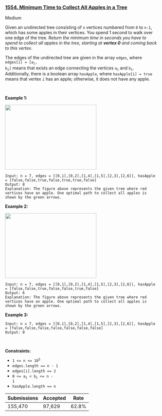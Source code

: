 ### [1554. Minimum Time to Collect All Apples in a Tree](https://leetcode.com/problems/minimum-time-to-collect-all-apples-in-a-tree/)

Medium

Given an undirected tree consisting of `` n `` vertices numbered from `` 0 `` to `` n-1 ``, which has some apples in their vertices. You spend 1 second to walk over one edge of the tree. _Return the minimum time in seconds you have to spend to collect all apples in the tree, starting at __vertex 0__ and coming back to this vertex._

The edges of the undirected tree are given in the array `` edges ``, where <code>edges[i] = [a<sub>i</sub>, b<sub>i</sub>]</code> means that exists an edge connecting the vertices <code>a<sub>i</sub></code> and <code>b<sub>i</sub></code>. Additionally, there is a boolean array `` hasApple ``, where `` hasApple[i] = true `` means that vertex `` i `` has an apple; otherwise, it does not have any apple.

 

<strong class="example">Example 1:</strong>

<img alt="" src="https://assets.leetcode.com/uploads/2020/04/23/min_time_collect_apple_1.png" style="width: 300px; height: 212px;"/>

```
Input: n = 7, edges = [[0,1],[0,2],[1,4],[1,5],[2,3],[2,6]], hasApple = [false,false,true,false,true,true,false]
Output: 8 
Explanation: The figure above represents the given tree where red vertices have an apple. One optimal path to collect all apples is shown by the green arrows.  
```

<strong class="example">Example 2:</strong>

<img alt="" src="https://assets.leetcode.com/uploads/2020/04/23/min_time_collect_apple_2.png" style="width: 300px; height: 212px;"/>

```
Input: n = 7, edges = [[0,1],[0,2],[1,4],[1,5],[2,3],[2,6]], hasApple = [false,false,true,false,false,true,false]
Output: 6
Explanation: The figure above represents the given tree where red vertices have an apple. One optimal path to collect all apples is shown by the green arrows.  
```

<strong class="example">Example 3:</strong>

```
Input: n = 7, edges = [[0,1],[0,2],[1,4],[1,5],[2,3],[2,6]], hasApple = [false,false,false,false,false,false,false]
Output: 0
```

 

__Constraints:__

*   <code>1 <= n <= 10<sup>5</sup></code>
*   `` edges.length == n - 1 ``
*   `` edges[i].length == 2 ``
*   <code>0 <= a<sub>i</sub> < b<sub>i</sub> <= n - 1</code>
*   `` hasApple.length == n ``

| Submissions    | Accepted     | Rate   |
| -------------- | ------------ | ------ |
| 155,470 | 97,629 | 62.8% |